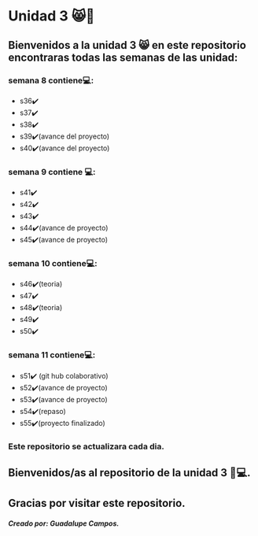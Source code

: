 # Unidad 3 😸👋 
## Bienvenidos a la unidad 3 😸 en este repositorio encontraras todas las semanas de las unidad:
 ### semana 8 contiene💻:
* s36✔️
* s37✔️
* s38✔️
* s39✔️(avance del proyecto)
* s40✔️(avance del proyecto)
### semana 9 contiene 💻:
* s41✔️
* s42✔️
* s43✔️
* s44✔️(avance de proyecto)
* s45✔️(avance de proyecto)
### semana 10 contiene💻:
* s46✔️(teoria)
* s47✔️
* s48✔️(teoria)
* s49✔️
* s50✔️
### semana 11 contiene💻:
* s51✔️ (git hub colaborativo)
* s52✔️(avance de proyecto)
* s53✔️(avance de proyecto)
* s54✔️(repaso)
* s55✔️(proyecto finalizado)
### Este repositorio se actualizara cada dia.
## Bienvenidos/as al repositorio de la unidad 3 💜💻.
## Gracias por visitar este repositorio.
##### Creado por: Guadalupe Campos.

 